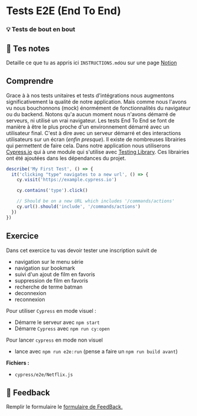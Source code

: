 # Tests E2E (End To End)

### 💡 Tests de bout en bout

## 📝 Tes notes

Detaille ce que tu as appris ici
`INSTRUCTIONS.md`ou sur une page [Notion](https://go.mikecodeur.com/course-notes-template)

## Comprendre

Grace à à nos tests unitaires et tests d'intégrations nous augmentons
significativement la qualité de notre application. Mais comme nous l'avons vu
nous bouchonnons (mock) énormément de fonctionnalités du navigateur ou du
backend. Notons qu'a aucun moment nous n'avons démarré de serveurs, ni utilisé
un vrai navigateur. Les tests End To End se font de manière à être le plus
proche d'un environnement démarré avec un utilisateur final. C'est à dire avec
un serveur démarré et des interactions utilisateurs sur un écran (_enfin
presque_). Il existe de nombreuses librairies qui permettent de faire cela. Dans
notre application nous utiliserons [Cypress.io](https://www.cypress.io/) qui à
une module qui s'utilise avec
[Testing Library](https://testing-library.com/docs/cypress-testing-library/intro/).
Ces librairies ont été ajoutées dans les dépendances du projet.

```jsx
describe('My First Test', () => {
  it('clicking "type" navigates to a new url', () => {
    cy.visit('https://example.cypress.io')

    cy.contains('type').click()

    // Should be on a new URL which includes '/commands/actions'
    cy.url().should('include', '/commands/actions')
  })
})
```

## Exercice

Dans cet exercice tu vas devoir tester une inscription suivit de

- navigation sur le menu série
- navigation sur bookmark
- suivi d'un ajout de film en favoris
- suppression de film en favoris
- recherche de terme batman
- deconnexion
- reconnexion

Pour utiliser `Cypress` en mode visuel :

- Démarre le serveur avec `npm start`
- Démarre `Cypress` avec `npm run cy:open`

Pour lancer `cypress` en mode non visuel

- lance avec `npm run e2e:run` (pense a faire un `npm run build avant`)

**Fichiers :**

- `cypress/e2e/Netflix.js`

## 🐜 Feedback

Remplir le formulaire le
[formulaire de FeedBack.](https://go.mikecodeur.com/cours-react-avis?entry.1430994900=React%20NetFlix%20Clone&entry.533578441=18%20Tests%20End%20To%20End)
